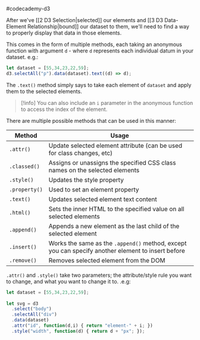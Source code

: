 #codecademy-d3 

After we've [[2 D3 Selection|selected]] our elements and [[3 D3 Data-Element Relationship|bound]] our dataset to them, we'll need to find a way to properly display that data in those elements.

This comes in the form of multiple methods, each taking an anonymous function with argument `d` - where `d` represents each individual datum in your dataset. e.g.:

```js
let dataset = [55,34,23,22,59];  
d3.selectAll("p").data(dataset).text((d) => d);
```

The `.text()` method simply says to take each element of `dataset` and apply them to the selected elements.

> [!info]
> You can also include an `i` parameter in the anonymous function to access the index of the element.

There are multiple possible methods that can be used in this manner:

| Method        | Usage                                                                                             |
| ------------- | ------------------------------------------------------------------------------------------------- |
| `.attr()`     | Update selected element attribute (can be used for class changes, etc)                            |     
| `.classed()`  | Assigns or unassigns the specified CSS class names on the selected elements                       |     
| `.style()`    | Updates the style property                                                                        |     
| `.property()` | Used to set an element property                                                                   |     
| `.text()`     | Updates selected element text content                                                             |     
| `.html()`     | Sets the inner HTML to the specified value on all selected elements                               |     
| `.append()`   | Appends a new element as the last child of the selected element                                   |     
| `.insert()`   | Works the same as the `.append()` method, except you can specify another element to insert before |     
| `.remove()`   | Removes selected element from the DOM |

`.attr()` and `.style()` take two parameters; the attribute/style rule you want to change, and what you want to change it to. .e.g:

```js
let dataset = [55,34,23,22,59];  
  
let svg = d3
  .select("body")  
  .selectAll("div")  
  .data(dataset)  
  .attr("id", function(d,i) { return "element-" + i; })  
  .style("width", function(d) { return d + "px"; });
```
